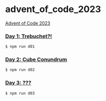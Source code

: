 # advent_of_code_2023

[Advent of Code 2023](https://adventofcode.com/2023)

### [Day 1: Trebuchet?!](https://adventofcode.com/2023/day/1)

```bash
$ npm run d01
```

### [Day 2: Cube Conundrum](https://adventofcode.com/2023/day/2)

```bash
$ npm run d02
```

### [Day 3: ???](https://adventofcode.com/2023/day/3)

```bash
$ npm run d03
```
